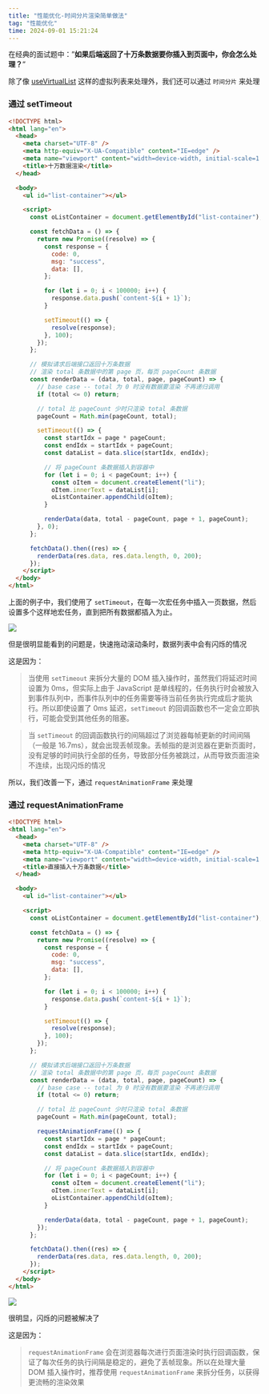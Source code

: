 ```yaml
---
title: "性能优化-时间分片渲染简单做法"
tag: "性能优化"
time: 2024-09-01 15:21:24
---
```


在经典的面试题中：”**如果后端返回了十万条数据要你插入到页面中，你会怎么处理？**”

除了像 [useVirtualList](https://ahooks.gitee.io/zh-CN/hooks/use-virtual-list) 这样的虚拟列表来处理外，我们还可以通过 `时间分片` 来处理

### 通过 setTimeout

```html
<!DOCTYPE html>
<html lang="en">
  <head>
    <meta charset="UTF-8" />
    <meta http-equiv="X-UA-Compatible" content="IE=edge" />
    <meta name="viewport" content="width=device-width, initial-scale=1.0" />
    <title>十万数据渲染</title>
  </head>

  <body>
    <ul id="list-container"></ul>

    <script>
      const oListContainer = document.getElementById("list-container");

      const fetchData = () => {
        return new Promise((resolve) => {
          const response = {
            code: 0,
            msg: "success",
            data: [],
          };

          for (let i = 0; i < 100000; i++) {
            response.data.push(`content-${i + 1}`);
          }

          setTimeout(() => {
            resolve(response);
          }, 100);
        });
      };

      // 模拟请求后端接口返回十万条数据
      // 渲染 total 条数据中的第 page 页，每页 pageCount 条数据
      const renderData = (data, total, page, pageCount) => {
        // base case -- total 为 0 时没有数据要渲染 不再递归调用
        if (total <= 0) return;

        // total 比 pageCount 少时只渲染 total 条数据
        pageCount = Math.min(pageCount, total);

        setTimeout(() => {
          const startIdx = page * pageCount;
          const endIdx = startIdx + pageCount;
          const dataList = data.slice(startIdx, endIdx);

          // 将 pageCount 条数据插入到容器中
          for (let i = 0; i < pageCount; i++) {
            const oItem = document.createElement("li");
            oItem.innerText = dataList[i];
            oListContainer.appendChild(oItem);
          }

          renderData(data, total - pageCount, page + 1, pageCount);
        }, 0);
      };

      fetchData().then((res) => {
        renderData(res.data, res.data.length, 0, 200);
      });
    </script>
  </body>
</html>
```

上面的例子中，我们使用了 `setTimeout`，在每一次宏任务中插入一页数据，然后设置多个这样地宏任务，直到把所有数据都插入为止。

![](../imgs/48/01.awebp)

但是很明显能看到的问题是，快速拖动滚动条时，数据列表中会有闪烁的情况

这是因为：

> 当使用 `setTimeout` 来拆分大量的 DOM 插入操作时，虽然我们将延迟时间设置为 0ms，但实际上由于 JavaScript 是单线程的，任务执行时会被放入到事件队列中，而事件队列中的任务需要等待当前任务执行完成后才能执行。所以即使设置了 0ms 延迟，`setTimeout` 的回调函数也不一定会立即执行，可能会受到其他任务的阻塞。

> 当 `setTimeout` 的回调函数执行的间隔超过了浏览器每帧更新的时间间隔（一般是 16.7ms），就会出现丢帧现象。丢帧指的是浏览器在更新页面时，没有足够的时间执行全部的任务，导致部分任务被跳过，从而导致页面渲染不连续，出现闪烁的情况

所以，我们改善一下，通过 `requestAnimationFrame` 来处理

### 通过 requestAnimationFrame

```html
<!DOCTYPE html>
<html lang="en">
  <head>
    <meta charset="UTF-8" />
    <meta http-equiv="X-UA-Compatible" content="IE=edge" />
    <meta name="viewport" content="width=device-width, initial-scale=1.0" />
    <title>直接插入十万条数据</title>
  </head>

  <body>
    <ul id="list-container"></ul>

    <script>
      const oListContainer = document.getElementById("list-container");

      const fetchData = () => {
        return new Promise((resolve) => {
          const response = {
            code: 0,
            msg: "success",
            data: [],
          };

          for (let i = 0; i < 100000; i++) {
            response.data.push(`content-${i + 1}`);
          }

          setTimeout(() => {
            resolve(response);
          }, 100);
        });
      };

      // 模拟请求后端接口返回十万条数据
      // 渲染 total 条数据中的第 page 页，每页 pageCount 条数据
      const renderData = (data, total, page, pageCount) => {
        // base case -- total 为 0 时没有数据要渲染 不再递归调用
        if (total <= 0) return;

        // total 比 pageCount 少时只渲染 total 条数据
        pageCount = Math.min(pageCount, total);

        requestAnimationFrame(() => {
          const startIdx = page * pageCount;
          const endIdx = startIdx + pageCount;
          const dataList = data.slice(startIdx, endIdx);

          // 将 pageCount 条数据插入到容器中
          for (let i = 0; i < pageCount; i++) {
            const oItem = document.createElement("li");
            oItem.innerText = dataList[i];
            oListContainer.appendChild(oItem);
          }

          renderData(data, total - pageCount, page + 1, pageCount);
        });
      };

      fetchData().then((res) => {
        renderData(res.data, res.data.length, 0, 200);
      });
    </script>
  </body>
</html>
```

![](../imgs/48/02.awebp)

很明显，闪烁的问题被解决了

这是因为：

> `requestAnimationFrame` 会在浏览器每次进行页面渲染时执行回调函数，保证了每次任务的执行间隔是稳定的，避免了丢帧现象。所以在处理大量 DOM 插入操作时，推荐使用 `requestAnimationFrame` 来拆分任务，以获得更流畅的渲染效果
